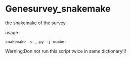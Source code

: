 # Genesurvey_snakemake
the snakemake of the survey

usage : 

    snakemake -s _.py -j number

Warning:Don not run this script twice in same dictionary!!!
